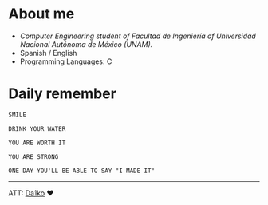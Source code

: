 # About me
- _Computer Engineering student of Facultad de Ingeniería of Universidad Nacional Autónoma de México (UNAM)._
- Spanish / English
- Programming Languages: C 
# Daily remember 
```
SMILE
```
```
DRINK YOUR WATER
```
```
YOU ARE WORTH IT
```
```
YOU ARE STRONG
```
```
ONE DAY YOU'LL BE ABLE TO SAY "I MADE IT"
```
---
ATT: [Da1ko](https://github.com/Da1ko) ❤️ 
